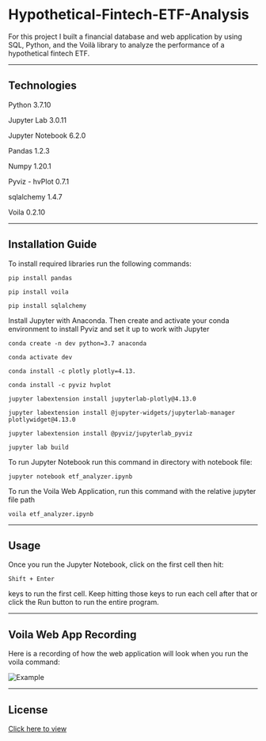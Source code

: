 # Hypothetical-Fintech-ETF-Analysis

For this project I built a financial database and web application by using SQL, Python, and the Voilà library to analyze the performance of a hypothetical fintech ETF.

---

## Technologies

Python 3.7.10

Jupyter Lab 3.0.11

Jupyter Notebook 6.2.0

Pandas 1.2.3

Numpy 1.20.1

Pyviz - hvPlot 0.7.1

sqlalchemy 1.4.7

Voila 0.2.10

---

## Installation Guide

To install required libraries run the following commands:

    pip install pandas

    pip install voila

    pip install sqlalchemy

Install Jupyter with Anaconda. Then create and activate your conda environment to install Pyviz and set it up to work with Jupyter

    conda create -n dev python=3.7 anaconda

    conda activate dev

    conda install -c plotly plotly=4.13.

    conda install -c pyviz hvplot

    jupyter labextension install jupyterlab-plotly@4.13.0

    jupyter labextension install @jupyter-widgets/jupyterlab-manager plotlywidget@4.13.0

    jupyter labextension install @pyviz/jupyterlab_pyviz

    jupyter lab build


To run Jupyter Notebook run this command in directory with notebook file:

    jupyter notebook etf_analyzer.ipynb

To run the Voila Web Application, run this command with the relative jupyter file path

    voila etf_analyzer.ipynb


---


## Usage

Once you run the Jupyter Notebook, click on the first cell then hit:

    Shift + Enter

keys to run the first cell. Keep hitting those keys to run each cell after that or click the Run button to run the entire program.

---

## Voila Web App Recording

Here is a recording of how the web application will look when you run the voila command:


![Example]()

---
## License

[Click here to view](https://github.com/talibkateeb/Hypothetical-Fintech-ETF-Analysis/blob/main/LICENSE)
